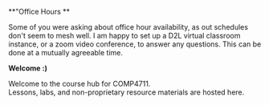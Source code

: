 **"Office Hours **

Some of you were asking about office hour availability, as out schedules don't seem to mesh well.
I am happy to set up a D2L virtual classroom instance, or a zoom video conference,
to answer any questions. This can be done at a mutually agreeable time.

**Welcome :)**  

Welcome to the course hub for COMP4711.  
Lessons, labs, and non-proprietary resource materials are hosted here.